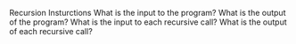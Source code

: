 Recursion Insturctions
    What is the input to the program?
    What is the output of the program?
    What is the input to each recursive call?
    What is the output of each recursive call?
